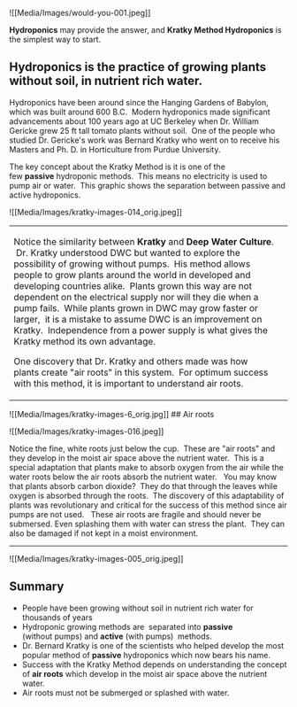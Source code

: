 ![[Media/Images/would-you-001.jpeg]]

**Hydroponics** may provide the answer, and **Kratky Method Hydroponics** is the simplest way to start. 

## Hydroponics is the practice of growing plants without soil, in nutrient rich water.   

Hydroponics have been around since the Hanging Gardens of Babylon, which was built around 600 B.C.  Modern hydroponics made significant advancements about 100 years ago at UC Berkeley when Dr. William Gericke grew 25 ft tall tomato plants without soil.  One of the people who studied Dr. Gericke's work was Bernard Kratky who went on to receive his Masters and Ph. D. in Horticulture from Purdue University.  

The key concept about the Kratky Method is it is one of the few **passive** hydroponic methods.  This means no electricity is used to pump air or water.  This graphic shows the separation between passive and active hydroponics.  

![[Media/Images/kratky-images-014_orig.jpeg]]

<table><tbody><tr><td><div><p>Notice the similarity between <strong>Kratky</strong> and <strong>Deep Water Culture</strong>. &nbsp;Dr. Kratky understood DWC but wanted to explore the possibility of growing without pumps. &nbsp;His method allows people to grow plants around the world in developed and developing countries alike. &nbsp;Plants grown this way are not dependent on the electrical supply nor will they die when a pump fails. &nbsp;While plants grown in DWC may grow faster or larger, &nbsp;it is a mistake to assume DWC is an improvement on Kratky. &nbsp;Independence from<span>&nbsp;a power supply is what gives the Kratky method its own advantage. &nbsp;&nbsp;</span></p><p><span>One discovery that Dr. Kratky and others made was how plants create "air roots" in this system. &nbsp;For optimum success with this method, it is important to understand air roots.</span></p></div></td><td><div><p><a></a></p></div></td></tr></tbody></table>
![[Media/Images/kratky-images-6_orig.jpg]]
## Air roots

![[Media/Images/kratky-images-016.jpeg]]

Notice the fine, white roots just below the cup.  These are "air roots" and they develop in the moist air space above the nutrient water.  This is a special adaptation that plants make to absorb oxygen from the air while the water roots below the air roots absorb the nutrient water.   You may know that plants absorb carbon dioxide?  They do that through the leaves while oxygen is absorbed through the roots.  The discovery of this adaptability of plants was revolutionary and critical for the success of this method since air pumps are not used.   These air roots are fragile and should never be submersed. Even splashing them with water can stress the plant.  They can also be damaged if not kept in a moist environment.

___
![[Media/Images/kratky-images-005_orig.jpeg]]
## Summary

-   People have been growing without soil in nutrient rich water for thousands of years
-   Hydroponic growing methods are  separated into **passive** (without pumps) and **active** (with pumps)  methods.
-   Dr. Bernard Kratky is one of the scientists who helped develop the most popular method of **passive** hydroponics which now bears his name.
-   Success with the Kratky Method depends on understanding the concept of **air roots** which develop in the moist air space above the nutrient water.
-   Air roots must not be submerged or splashed with water.

